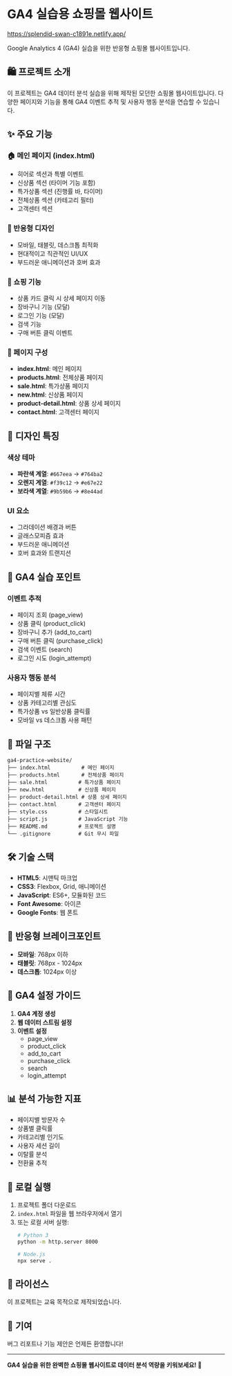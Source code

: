 # GA4 실습용 쇼핑몰 웹사이트
https://splendid-swan-c1891e.netlify.app/

Google Analytics 4 (GA4) 실습을 위한 반응형 쇼핑몰 웹사이트입니다.

## 🛍️ 프로젝트 소개

이 프로젝트는 GA4 데이터 분석 실습을 위해 제작된 모던한 쇼핑몰 웹사이트입니다. 다양한 페이지와 기능을 통해 GA4 이벤트 추적 및 사용자 행동 분석을 연습할 수 있습니다.

## ✨ 주요 기능

### 🏠 메인 페이지 (index.html)
- 히어로 섹션과 특별 이벤트
- 신상품 섹션 (타이머 기능 포함)
- 특가상품 섹션 (진행률 바, 타이머)
- 전체상품 섹션 (카테고리 필터)
- 고객센터 섹션

### 📱 반응형 디자인
- 모바일, 태블릿, 데스크톱 최적화
- 현대적이고 직관적인 UI/UX
- 부드러운 애니메이션과 호버 효과

### 🛒 쇼핑 기능
- 상품 카드 클릭 시 상세 페이지 이동
- 장바구니 기능 (모달)
- 로그인 기능 (모달)
- 검색 기능
- 구매 버튼 클릭 이벤트

### 📄 페이지 구성
- **index.html**: 메인 페이지
- **products.html**: 전체상품 페이지
- **sale.html**: 특가상품 페이지
- **new.html**: 신상품 페이지
- **product-detail.html**: 상품 상세 페이지
- **contact.html**: 고객센터 페이지

## 🎨 디자인 특징

### 색상 테마
- **파란색 계열**: `#667eea` → `#764ba2`
- **오렌지 계열**: `#f39c12` → `#e67e22`
- **보라색 계열**: `#9b59b6` → `#8e44ad`

### UI 요소
- 그라데이션 배경과 버튼
- 글래스모피즘 효과
- 부드러운 애니메이션
- 호버 효과와 트랜지션

## 🚀 GA4 실습 포인트

### 이벤트 추적
- 페이지 조회 (page_view)
- 상품 클릭 (product_click)
- 장바구니 추가 (add_to_cart)
- 구매 버튼 클릭 (purchase_click)
- 검색 이벤트 (search)
- 로그인 시도 (login_attempt)

### 사용자 행동 분석
- 페이지별 체류 시간
- 상품 카테고리별 관심도
- 특가상품 vs 일반상품 클릭률
- 모바일 vs 데스크톱 사용 패턴

## 📁 파일 구조

```
ga4-practice-website/
├── index.html          # 메인 페이지
├── products.html       # 전체상품 페이지
├── sale.html          # 특가상품 페이지
├── new.html           # 신상품 페이지
├── product-detail.html # 상품 상세 페이지
├── contact.html       # 고객센터 페이지
├── style.css          # 스타일시트
├── script.js          # JavaScript 기능
├── README.md          # 프로젝트 설명
└── .gitignore         # Git 무시 파일
```

## 🛠️ 기술 스택

- **HTML5**: 시맨틱 마크업
- **CSS3**: Flexbox, Grid, 애니메이션
- **JavaScript**: ES6+, 모듈화된 코드
- **Font Awesome**: 아이콘
- **Google Fonts**: 웹 폰트

## 📱 반응형 브레이크포인트

- **모바일**: 768px 이하
- **태블릿**: 768px - 1024px
- **데스크톱**: 1024px 이상

## 🎯 GA4 설정 가이드

1. **GA4 계정 생성**
2. **웹 데이터 스트림 설정**
3. **이벤트 설정**
   - page_view
   - product_click
   - add_to_cart
   - purchase_click
   - search
   - login_attempt

## 📊 분석 가능한 지표

- 페이지별 방문자 수
- 상품별 클릭률
- 카테고리별 인기도
- 사용자 세션 길이
- 이탈률 분석
- 전환율 추적

## 🔧 로컬 실행

1. 프로젝트 폴더 다운로드
2. `index.html` 파일을 웹 브라우저에서 열기
3. 또는 로컬 서버 실행:
   ```bash
   # Python 3
   python -m http.server 8000
   
   # Node.js
   npx serve .
   ```

## 📝 라이선스

이 프로젝트는 교육 목적으로 제작되었습니다.

## 🤝 기여

버그 리포트나 기능 제안은 언제든 환영합니다!

---

**GA4 실습을 위한 완벽한 쇼핑몰 웹사이트로 데이터 분석 역량을 키워보세요! 🚀** 